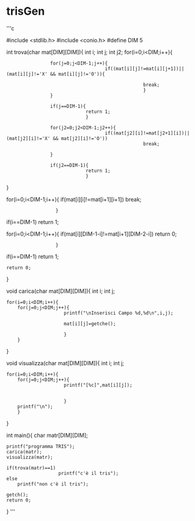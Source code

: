 trisGen
=======
'''c

#include <stdlib.h>
#include <conio.h>
#define DIM 5

int trova(char mat[DIM][DIM]){
 int i;
 int j;
 int j2;
 for(i=0;i<DIM;i++){
 
                    for(j=0;j<DIM-1;j++){
                                        if((mat[i][j]!=mat[i][j+1])||(mat[i][j]!='X' && mat[i][j]!='O')){
                                                       
                                                      break; 
                                                      }                    
                    }
                    
                    if(j==DIM-1){
                                 return 1;
                                 } 
                               
                    for(j2=0;j2<DIM-1;j2++){
                                        if((mat[j2][i]!=mat[j2+1][i])||(mat[j2][i]!='X' && mat[j2][i]!='O'))
                                                      break;  
                                               
                    }
                    
                    if(j2==DIM-1){
                                 return 1;
                                 } 
                                 
                    
 }
 
      
 for(i=0;i<DIM-1;i++){
                      if(mat[i][i]!=mat[i+1][i+1]) break;
                                                   
                                                   
                      }
 if(i==DIM-1) return 1;
 
 for(i=0;i<DIM-1;i++){
                      if(mat[i][DIM-1-i]!=mat[i+1][DIM-2-i]) return 0;
                                                   
                                                   
                      }
 if(i==DIM-1) return 1;
 
 
 
     
    
    
    return 0;
    
}

void carica(char mat[DIM][DIM]){
    int i;
    int j;
    
    for(i=0;i<DIM;i++){
        for(j=0;j<DIM;j++){
                         printf("\nInserisci Campo %d,%d\n",i,j);
                         
                         mat[i][j]=getche();
                         
                         }   
        }
    
}

void visualizza(char mat[DIM][DIM]){
    int i;
    int j;
    
    for(i=0;i<DIM;i++){
        for(j=0;j<DIM;j++){
                         printf("[%c]",mat[i][j]);
                         
                         
                         }   
        printf("\n");
        }
    
}

int main(){
    char matr[DIM][DIM];
    
    printf("programma TRIS");
    carica(matr);
    visualizza(matr);
    
    if(trova(matr)==1)
                       printf("c'è il tris");
    else
        printf("non c'è il tris");
        
    getch();
    return 0;
    
       
    
    
}
'''
